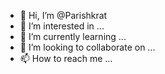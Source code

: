 - 👋 Hi, I’m @Parishkrat
- 👀 I’m interested in ...
- 🌱 I’m currently learning ...
- 💞️ I’m looking to collaborate on ...
- 📫 How to reach me ...

<!---
Parishkrat/Parishkrat is a ✨ special ✨ repository because its `README.md` (this file) appears on your GitHub profile.
You can click the Preview link to take a look at your changes.
--->
